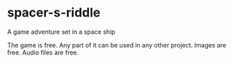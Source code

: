 # spacer-s-riddle
A game adventure set in a space ship

The game is free.
Any part of it can be used in any other project.
Images are free.
Audio files are free.
